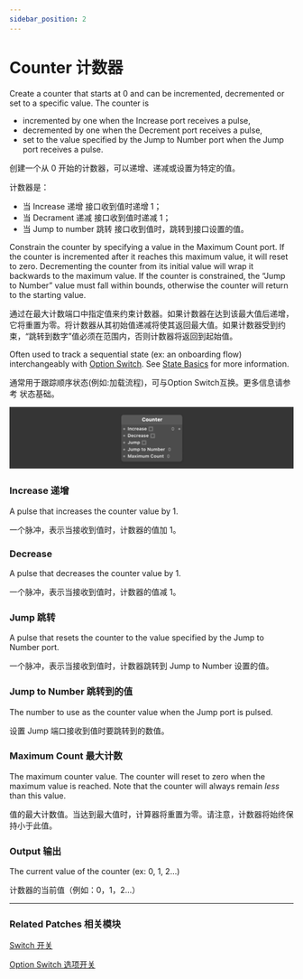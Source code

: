 ```yaml
---
sidebar_position: 2
---
```


# Counter 计数器

Create a counter that starts at 0 and can be incremented, decremented or set to a specific value. The counter is

- incremented by one when the Increase port receives a pulse,
- decremented by one when the Decrement port receives a pulse,
- set to the value specified by the Jump to Number port when the Jump port receives a pulse.

创建一个从 0 开始的计数器，可以递增、递减或设置为特定的值。

计数器是：

- 当 Increase 递增 接口收到值时递增 1；
- 当 Decrament 递减 接口收到值时递减 1；
- 当 Jump to number 跳转 接口收到值时，跳转到接口设置的值。

Constrain the counter by specifying a value in the Maximum Count port. If the counter is incremented after it reaches this maximum value, it will reset to zero. Decrementing the counter from its initial value will wrap it backwards to the maximum value. If the counter is constrained, the “Jump to Number” value must fall within bounds, otherwise the counter will return to the starting value.

通过在最大计数端口中指定值来约束计数器。如果计数器在达到该最大值后递增，它将重置为零。将计数器从其初始值递减将使其返回最大值。如果计数器受到约束，“跳转到数字”值必须在范围内，否则计数器将返回到起始值。

Often used to track a sequential state (ex: an onboarding flow) interchangeably with [Option Switch](./Option%20Switch.md). See [State Basics](./../Patch%20Editor/States.md) for more information.

通常用于跟踪顺序状态(例如:加载流程)，可与Option Switch互换。更多信息请参考 状态基础。

![Image](./../../static/img/docs/Utility/counter.png)

### Increase 递增

A pulse that increases the counter value by 1.

一个脉冲，表示当接收到值时，计数器的值加 1。

### Decrease

A pulse that decreases the counter value by 1.

一个脉冲，表示当接收到值时，计数器的值减 1。

### Jump 跳转

A pulse that resets the counter to the value specified by the Jump to Number port.

一个脉冲，表示当接收到值时，计数器跳转到 Jump to Number 设置的值。

### Jump to Number 跳转到的值

The number to use as the counter value when the Jump port is pulsed.

设置 Jump 端口接收到值时要跳转到的数值。

### Maximum Count 最大计数

The maximum counter value. The counter will reset to zero when the maximum value is reached. Note that the counter will always remain *less* than this value.

值的最大计数值。当达到最大值时，计算器将重置为零。请注意，计数器将始终保持小于此值。

### Output 输出

The current value of the counter (ex: 0, 1, 2…)

计数器的当前值（例如：0，1，2…）

------

### Related Patches 相关模块

[Switch 开关](./Switch.md)

[Option Switch 选项开关](./Option%20Switch.md)

